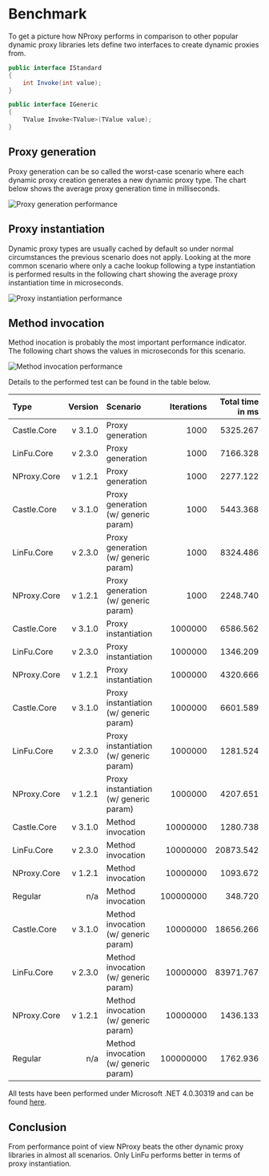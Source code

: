 ﻿# Benchmark

To get a picture how NProxy performs in comparison to other popular dynamic proxy libraries lets
define two interfaces to create dynamic proxies from.

```csharp
public interface IStandard
{
    int Invoke(int value);
}

public interface IGeneric
{
    TValue Invoke<TValue>(TValue value);
}
```

## Proxy generation

Proxy generation can be so called the worst-case scenario where each dynamic proxy creation
generates a new dynamic proxy type. The chart below shows the average proxy generation time in
milliseconds.

![Proxy generation performance](https://raw.github.com/mtamme/NProxy/master/Documentation/ProxyGeneration.png "Proxy generation performance")

## Proxy instantiation

Dynamic proxy types are usually cached by default so under normal circumstances the previous scenario does not apply.
Looking at the more common scenario where only a cache lookup following a type instantiation is performed results
in the following chart showing the average proxy instantiation time in microseconds.

![Proxy instantiation performance](https://raw.github.com/mtamme/NProxy/master/Documentation/ProxyInstantiation.png "Proxy instantiation performance")

## Method invocation

Method inocation is probably the most important performance indicator. The following chart shows
the values in microseconds for this scenario.

![Method invocation performance](https://raw.github.com/mtamme/NProxy/master/Documentation/MethodInvocation.png "Method invocation performance")

Details to the performed test can be found in the table below.

| Type      | Version | Scenario                             | Iterations | Total time in ms | Average time in µs |
|:----------|--------:|:-------------------------------------|-----------:|-----------------:|-------------------:|
|Castle.Core|  v 3.1.0|Proxy generation                      |        1000|          5325.267|            5325.267|
|LinFu.Core |  v 2.3.0|Proxy generation                      |        1000|          7166.328|            7166.328|
|NProxy.Core|  v 1.2.1|Proxy generation                      |        1000|          2277.122|            2277.122|
|Castle.Core|  v 3.1.0|Proxy generation (w/ generic param)   |        1000|          5443.368|            5443.368|
|LinFu.Core |  v 2.3.0|Proxy generation (w/ generic param)   |        1000|          8324.486|            8324.486|
|NProxy.Core|  v 1.2.1|Proxy generation (w/ generic param)   |        1000|          2248.740|            2248.740|
|Castle.Core|  v 3.1.0|Proxy instantiation                   |     1000000|          6586.562|               6.587|
|LinFu.Core |  v 2.3.0|Proxy instantiation                   |     1000000|          1346.209|               1.346|
|NProxy.Core|  v 1.2.1|Proxy instantiation                   |     1000000|          4320.666|               4.321|
|Castle.Core|  v 3.1.0|Proxy instantiation (w/ generic param)|     1000000|          6601.589|               6.602|
|LinFu.Core |  v 2.3.0|Proxy instantiation (w/ generic param)|     1000000|          1281.524|               1.282|
|NProxy.Core|  v 1.2.1|Proxy instantiation (w/ generic param)|     1000000|          4207.651|               4.208|
|Castle.Core|  v 3.1.0|Method invocation                     |    10000000|          1280.738|               0.128|
|LinFu.Core |  v 2.3.0|Method invocation                     |    10000000|         20873.542|               2.087|
|NProxy.Core|  v 1.2.1|Method invocation                     |    10000000|          1093.672|               0.109|
|Regular    |      n/a|Method invocation                     |   100000000|           348.720|               0.003|
|Castle.Core|  v 3.1.0|Method invocation (w/ generic param)  |    10000000|         18656.266|               1.866|
|LinFu.Core |  v 2.3.0|Method invocation (w/ generic param)  |    10000000|         83971.767|               8.397|
|NProxy.Core|  v 1.2.1|Method invocation (w/ generic param)  |    10000000|          1436.133|               0.144|
|Regular    |      n/a|Method invocation (w/ generic param)  |   100000000|          1762.936|               0.018|

All tests have been performed under Microsoft .NET 4.0.30319 and can be found [here](https://github.com/mtamme/NProxy/tree/master/Source/Test/NProxy.Core.Benchmark/).

## Conclusion

From performance point of view NProxy beats the other dynamic proxy libraries in almost all scenarios. Only LinFu performs better
in terms of proxy instantiation.

